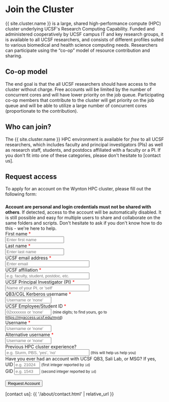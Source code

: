 # Join the Cluster


{{ site.cluster.name }} is a large, shared high-performance compute (HPC) cluster underlying UCSF's Research Computing Capability. Funded and administered cooperatively by UCSF campus IT and key research groups, it is available to all UCSF researchers, and consists of different profiles suited to various biomedical and health science computing needs. Researchers can participate using the “co-op” model of resource contribution and sharing.


## Co-op model

The end goal is that the all UCSF researchers should have access to the cluster without charge.  Free accounts will be limited by the number of concurrent cores and will have lower priority on the job queue.  Participating co-op members that contribute to the cluster will get priority on the job queue and will be able to utilize a large number of concurrent cores (proportionate to the contribution).


## Who can join?

The {{ site.cluster.name }} HPC environment is available for _free_ to all UCSF researchers, which includes faculty and principal investigators (PIs) as well as research staff, students, and postdocs affiliated with a faculty or a PI.  If you don't fit into one of these categories, please don't hesitate to [contact us].

## Request access

To apply for an account on the Wynton HPC cluster, please fill out the following form:

<div class="alert alert-danger" role="alert" style="margin-top: 3ex">
<strong>Account are personal and login credentials must not be shared with others</strong>. If detected, access to the account will be automatically disabled.  It is still possible and easy for multiple users to share and collaborate on the same folders and scripts.  Don't hesitate to ask if you don't know how to do this - we're here to help.
</div>

<form action="https://hub.wynton.ucsf.edu/cgi-bin/join" method="GET">
 <div class="form-group">
  <label for="first_name">First name</label> <span style="color: red">*</span><br>
  <input type="text" id="first_name" name="first_name" placeholder="Enter first name" minlength="2" required><br>
 </div>
 
 <div class="form-group">
  <label for="last_name">Last name</label> <span style="color: red">*</span><br>
  <input type="text" id="last_name" name="last_name" placeholder="Enter last name" minlength="2" required><br>
 </div>
 
 <div class="form-group">
  <label for="email_address">UCSF email address</label> <span style="color: red">*</span><br>
  <input type="email" id="email_address" name="email_address" placeholder="Enter email" size="30" required><br>
 </div>
 
 <div class="form-group"> 
  <label for="affiliation">UCSF affiliation</label> <span style="color: red">*</span><br>
  <input type="text" id="affiliation" name="affiliation" placeholder="e.g. faculty, student, postdoc, etc." size="30" minlength="2" required><br>
 </div>
 
 <div class="form-group">  
  <label for="pi">UCSF Principal Investigator (PI)</label> <span style="color: red">*</span><br>
  <input type="text" id="pi" name="pi" size="30" placeholder="Name of your PI, or 'self'" minlength="2" required><br>
 </div>
 
 <div class="form-group">  
  <label>QB3/CGL Kerberos username</label> <span style="color: red">*</span><br>
  <input type="text" id="kerberos_username" name="kerberos_username" pattern="([A-Za-z]{1}[A-Za-z0-9]+|none)" placeholder="Username or 'none'" minlength="4" size="15"><br>
 </div>
 
 <div class="form-group">  
  <label for="ucsf_id">UCSF Employee/Student ID</label> <span style="color: red">*</span><br>
  <input type="text" id="ucsf_id" name="ucsf_id" placeholder="02xxxxxxx or 'none'" pattern="(\d{9}|none)" maxlength="9" size="15" required> <small>(nine digits; to find yours, go to <a href="https://myaccess.ucsf.edu/myid">https://myaccess.ucsf.edu/myid</a>)</small><br>
 </div>
 
 <div class="form-group">  
  <label for="username">Username</label> <span style="color: red">*</span><br>
  <input type="text" id="username" name="username" pattern="([A-Za-z]{1}[A-Za-z0-9]+|none)" placeholder="Username or 'none'" minlength="2" size="15" required><br>
 </div>
 
 <div class="form-group">
  <label for="alt_username">Alternative username</label> <span style="color: red">*</span><br>
  <input type="text" id="alt_username" name="alt_username" pattern="([A-Za-z]{1}[A-Za-z0-9]+|none)" placeholder="Username or 'none'" minlength="2" size="15" required><br>
 </div>
 
 <div class="form-group">  
  <label for="hpc_experience">Previous HPC cluster experience?</label><br>
  <input type="text" id="hpc_experience" name="hpc_experience" placeholder="e.g. Slurm, PBS, 'yes', 'no'" minlength="2" size="30">
  <small>(this will help us help you)</small>
  <br>
 </div>
 
 <div class="form-group">  
  <label>Have you ever had an account with UCSF QB3, Sali Lab, or MSG?</label> If yes,<br>
  <label>UID</label> <input type="text" name="uid" pattern="\d*" placeholder="e.g. 21024" maxlength="5" size="7"> <small>(first integer reported by <code>id</code>)</small><br>
  <label>GID</label> <input type="text" name="gid" pattern="\d*" placeholder="e.g. 1543" maxlength="5" size="7"> <small>(second integer reported by <code>id</code>)</small><br>
 </div>
 
  <br>
  <button type="submit" onclick="storedata()" class="btn btn-primary">Request Account</button>
</form>


<script>
window.onload = function() {
  if (sessionStorage.first_name) {
    document.getElementById("first_name").value = sessionStorage.first_name;
  }
  if (sessionStorage.last_name) {
    document.getElementById("last_name").value = sessionStorage.last_name;
  }
  if (sessionStorage.email_address) {
    document.getElementById("email_address").value = sessionStorage.email_address;
  }
  if (sessionStorage.affiliation) {
    document.getElementById("affiliation").value = sessionStorage.affiliation;
  }
  if (sessionStorage.pi) {
    document.getElementById("pi").value = sessionStorage.pi;
  }
  if (sessionStorage.kerberos_username) {
    document.getElementById("kerberos_username").value = sessionStorage.kerberos_username;
  }
  if (sessionStorage.ucsf_id) {
    document.getElementById("ucsf_id").value = sessionStorage.ucsf_id;
  }
  if (sessionStorage.username) {
    document.getElementById("username").value = sessionStorage.username;
  }
  if (sessionStorage.alt_username) {
    document.getElementById("alt_username").value = sessionStorage.alt_username;
  }
  if (sessionStorage.hpc_experience) {
    document.getElementById("hpc_experience").value = sessionStorage.hpc_experience;
  }
  if (sessionStorage.uid) {
    document.getElementById("uid").value = sessionStorage.uid;
  }
  if (sessionStorage.gid) {
    document.getElementById("gid").value = sessionStorage.gid;
  }
};

function storedata() {
  if(typeof(Storage) !== "undefined") {
    sessionStorage.first_name = document.getElementById("first_name").value;
    sessionStorage.last_name = document.getElementById("last_name").value;
    sessionStorage.email_address = document.getElementById("email_address").value;
    sessionStorage.affiliation = document.getElementById("affiliation").value;
    sessionStorage.pi = document.getElementById("pi").value;
    sessionStorage.kerberos_username = document.getElementById("kerberos_username").value;
    sessionStorage.ucsf_id = document.getElementById("ucsf_id").value;
    sessionStorage.username = document.getElementById("username").value;
    sessionStorage.alt_username = document.getElementById("alt_username").value;
    sessionStorage.hpc_experience = document.getElementById("hpc_experience").value;
    sessionStorage.uid = document.getElementById("uid").value;
    sessionStorage.gid = document.getElementById("gid").value;
  }
}
</script>

[contact us]: {{ '/about/contact.html' | relative_url }}
